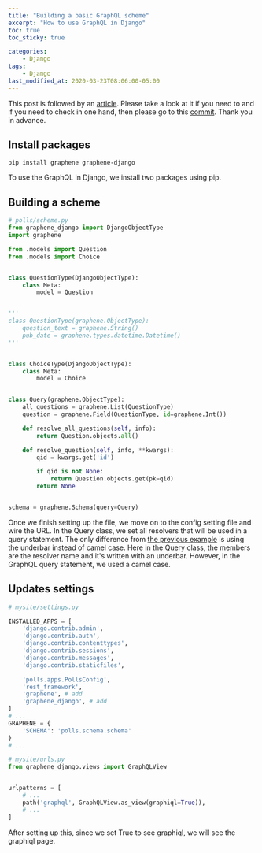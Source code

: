 ```yaml
---
title: "Building a basic GraphQL scheme"
excerpt: "How to use GraphQL in Django"
toc: true
toc_sticky: true

categories:
    - Django
tags:
    - Django
last_modified_at: 2020-03-23T08:06:00-05:00
---
```


This post is followed by an [article](https://devjunhong.github.io/django/intro_to_graphql/). Please take a look at it if you need to and if you need to check in one hand, then please go to this [commit](https://github.com/devjunhong/django-polls-tutorial/commit/73fa8aad60479f805b7e905f08fe4665295a3d2e). Thank you in advance. 


## Install packages
```
pip install graphene graphene-django 
```
To use the GraphQL in Django, we install two packages using pip. 


## Building a scheme
```python
# polls/scheme.py
from graphene_django import DjangoObjectType
import graphene

from .models import Question
from .models import Choice 


class QuestionType(DjangoObjectType):
    class Meta:
        model = Question 


'''
class QuestionType(graphene.ObjectType):
    question_text = graphene.String()
    pub_date = graphene.types.datetime.Datetime() 
'''


class ChoiceType(DjangoObjectType):
    class Meta: 
        model = Choice 


class Query(graphene.ObjectType):
    all_questions = graphene.List(QuestionType)
    question = graphene.Field(QuestionType, id=graphene.Int())

    def resolve_all_questions(self, info):
        return Question.objects.all()

    def resolve_question(self, info, **kwargs):
        qid = kwargs.get('id')

        if qid is not None: 
            return Question.objects.get(pk=qid)
        return None 


schema = graphene.Schema(query=Query)
```

Once we finish setting up the file, we move on to the config setting file and wire the URL. In the Query class, we set all resolvers that will be used in a query statement. The only difference from [the previous example](https://devjunhong.github.io/django/intro_to_graphql/) is using the underbar instead of camel case. Here in the Query class, the members are the resolver name and it's written with an underbar. However, in the GraphQL query statement, we used a camel case. 


## Updates settings 

```python
# mysite/settings.py

INSTALLED_APPS = [
    'django.contrib.admin',
    'django.contrib.auth',
    'django.contrib.contenttypes',
    'django.contrib.sessions',
    'django.contrib.messages',
    'django.contrib.staticfiles',

    'polls.apps.PollsConfig',
    'rest_framework',
    'graphene', # add
    'graphene_django', # add
]
# ...
GRAPHENE = {
    'SCHEMA': 'polls.schema.schema'
}
# ...
```


```python
# mysite/urls.py
from graphene_django.views import GraphQLView 


urlpatterns = [
    # ...
    path('graphql', GraphQLView.as_view(graphiql=True)),
    # ...
]

```

After setting up this, since we set True to see graphiql, we will see the graphiql page. 